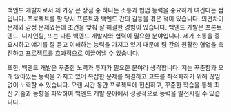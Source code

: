 백엔드 개발자로서 제 가장 큰 장점 중 하나는 소통과 협업 능력을 중요하게 여긴다는 점입니다. 
프로젝트를 할 당시 프론트와 백엔드 간의 갈등을 겪은 적이 있습니다.  의견차이 문제와 감정 문제였는데 조건을 맞춰 잘 해결한 경험이 있습니다.
백엔드 개발은 프론트엔드, 디자인팀, 또는 다른 백엔드 개발자와 협력이 필요한 분야입니다. 제가 소통을 중요시하고 얘기를 잘 듣고 이해하는 능력을 가지고 있기 때문에 팀 간의 원활한 협업을 촉진하고 프로젝트를 효과적으로 이끌어낼 수 있습니다.

또한, 백엔드 개발은 꾸준한 노력과 투자가 필요한 분야라 생각합니다. 저는 꾸준함과 오래 앉아있는 능력을 가지고 있어 복잡한 문제를 해결하고 코드를 최적화하기 위해 끊임없이 노력할 수 있습니다. 오랜 시간 동안 프로젝트에 헌신하고, 꾸준한 학습을 통해 최신 기술과 동향을 파악하여 백엔드 개발 분야에서 성공적으로 능력을 발전시킬 수 있습니다.